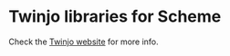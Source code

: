# Twinjo libraries for Scheme

Check the [Twinjo website](https://persist.scheme.org/twinjo/) for
more info.
